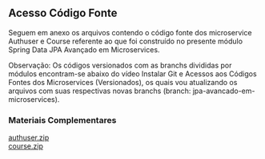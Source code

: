 ## Acesso Código Fonte
Seguem em anexo os arquivos contendo o código fonte dos microservice Authuser e Course referente ao que foi construído no presente módulo Spring Data JPA Avançado em Microservices. 

Observação: Os códigos versionados com as branchs divididas por módulos encontram-se abaixo do vídeo Instalar Git e Acessos aos Códigos Fontes dos Microservices (Versionados), os quais vou atualizando os arquivos com suas respectivas novas branchs (branch: jpa-avancado-em-microservices).

### Materiais Complementares
[authuser.zip](./authuser.zip)  
[course.zip](./course.zip)